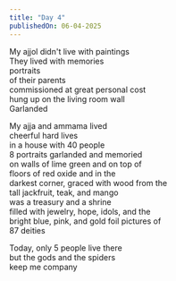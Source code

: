 ```yaml
---
title: "Day 4"
publishedOn: 06-04-2025
---
```


My ajjol didn't live with paintings  
They lived with memories  
portraits  
of their parents  
commissioned at great personal cost  
hung up on the living room wall  
Garlanded

My ajja and ammama lived  
cheerful hard lives  
in a house with 40 people  
8 portraits garlanded and memoried  
on walls of lime green and on top of  
floors of red oxide and in the  
darkest corner, graced with wood from the  
tall jackfruit, teak, and mango  
was a treasury and a shrine  
filled with jewelry, hope, idols, and the  
bright blue, pink, and gold foil pictures of  
87 deities

Today, only 5 people live there  
but the gods and the spiders  
keep me company
